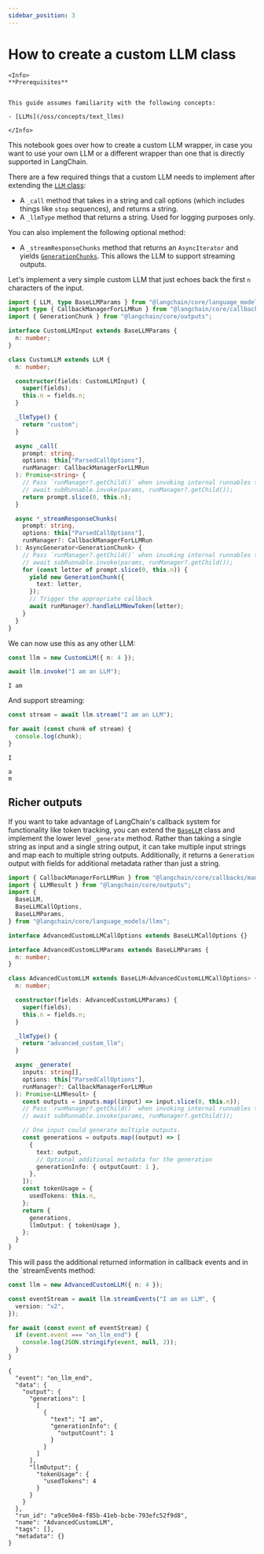 ```yaml
---
sidebar_position: 3
---
```


# How to create a custom LLM class

```{=mdx}
<Info>
**Prerequisites**


This guide assumes familiarity with the following concepts:

- [LLMs](/oss/concepts/text_llms)

</Info>
```
This notebook goes over how to create a custom LLM wrapper, in case you want to use your own LLM or a different wrapper than one that is directly supported in LangChain.

There are a few required things that a custom LLM needs to implement after extending the [`LLM` class](https://api.js.langchain.com/classes/langchain_core.language_models_llms.LLM.html):

- A `_call` method that takes in a string and call options (which includes things like `stop` sequences), and returns a string.
- A `_llmType` method that returns a string. Used for logging purposes only.

You can also implement the following optional method:

- A `_streamResponseChunks` method that returns an `AsyncIterator` and yields [`GenerationChunks`](https://api.js.langchain.com/classes/langchain_core.outputs.GenerationChunk.html). This allows the LLM to support streaming outputs.

Let's implement a very simple custom LLM that just echoes back the first `n` characters of the input.


```typescript
import { LLM, type BaseLLMParams } from "@langchain/core/language_models/llms";
import type { CallbackManagerForLLMRun } from "@langchain/core/callbacks/manager";
import { GenerationChunk } from "@langchain/core/outputs";

interface CustomLLMInput extends BaseLLMParams {
  n: number;
}

class CustomLLM extends LLM {
  n: number;

  constructor(fields: CustomLLMInput) {
    super(fields);
    this.n = fields.n;
  }

  _llmType() {
    return "custom";
  }

  async _call(
    prompt: string,
    options: this["ParsedCallOptions"],
    runManager: CallbackManagerForLLMRun
  ): Promise<string> {
    // Pass `runManager?.getChild()` when invoking internal runnables to enable tracing
    // await subRunnable.invoke(params, runManager?.getChild());
    return prompt.slice(0, this.n);
  }

  async *_streamResponseChunks(
    prompt: string,
    options: this["ParsedCallOptions"],
    runManager?: CallbackManagerForLLMRun
  ): AsyncGenerator<GenerationChunk> {
    // Pass `runManager?.getChild()` when invoking internal runnables to enable tracing
    // await subRunnable.invoke(params, runManager?.getChild());
    for (const letter of prompt.slice(0, this.n)) {
      yield new GenerationChunk({
        text: letter,
      });
      // Trigger the appropriate callback
      await runManager?.handleLLMNewToken(letter);
    }
  }
}
```
We can now use this as any other LLM:


```typescript
const llm = new CustomLLM({ n: 4 });

await llm.invoke("I am an LLM");
```
```output
I am
```
And support streaming:


```typescript
const stream = await llm.stream("I am an LLM");

for await (const chunk of stream) {
  console.log(chunk);
}
```
```output
I
 
a
m
```
## Richer outputs

If you want to take advantage of LangChain's callback system for functionality like token tracking, you can extend the [`BaseLLM`](https://api.js.langchain.com/classes/langchain_core.language_models_llms.BaseLLM.html) class and implement the lower level
`_generate` method. Rather than taking a single string as input and a single string output, it can take multiple input strings and map each to multiple string outputs.
Additionally, it returns a `Generation` output with fields for additional metadata rather than just a string.


```typescript
import { CallbackManagerForLLMRun } from "@langchain/core/callbacks/manager";
import { LLMResult } from "@langchain/core/outputs";
import {
  BaseLLM,
  BaseLLMCallOptions,
  BaseLLMParams,
} from "@langchain/core/language_models/llms";

interface AdvancedCustomLLMCallOptions extends BaseLLMCallOptions {}

interface AdvancedCustomLLMParams extends BaseLLMParams {
  n: number;
}

class AdvancedCustomLLM extends BaseLLM<AdvancedCustomLLMCallOptions> {
  n: number;

  constructor(fields: AdvancedCustomLLMParams) {
    super(fields);
    this.n = fields.n;
  }

  _llmType() {
    return "advanced_custom_llm";
  }

  async _generate(
    inputs: string[],
    options: this["ParsedCallOptions"],
    runManager?: CallbackManagerForLLMRun
  ): Promise<LLMResult> {
    const outputs = inputs.map((input) => input.slice(0, this.n));
    // Pass `runManager?.getChild()` when invoking internal runnables to enable tracing
    // await subRunnable.invoke(params, runManager?.getChild());

    // One input could generate multiple outputs.
    const generations = outputs.map((output) => [
      {
        text: output,
        // Optional additional metadata for the generation
        generationInfo: { outputCount: 1 },
      },
    ]);
    const tokenUsage = {
      usedTokens: this.n,
    };
    return {
      generations,
      llmOutput: { tokenUsage },
    };
  }
}
```

This will pass the additional returned information in callback events and in the `streamEvents method:


```typescript
const llm = new AdvancedCustomLLM({ n: 4 });

const eventStream = await llm.streamEvents("I am an LLM", {
  version: "v2",
});

for await (const event of eventStream) {
  if (event.event === "on_llm_end") {
    console.log(JSON.stringify(event, null, 2));
  }
}
```
```output
{
  "event": "on_llm_end",
  "data": {
    "output": {
      "generations": [
        [
          {
            "text": "I am",
            "generationInfo": {
              "outputCount": 1
            }
          }
        ]
      ],
      "llmOutput": {
        "tokenUsage": {
          "usedTokens": 4
        }
      }
    }
  },
  "run_id": "a9ce50e4-f85b-41eb-bcbe-793efc52f9d8",
  "name": "AdvancedCustomLLM",
  "tags": [],
  "metadata": {}
}
```
